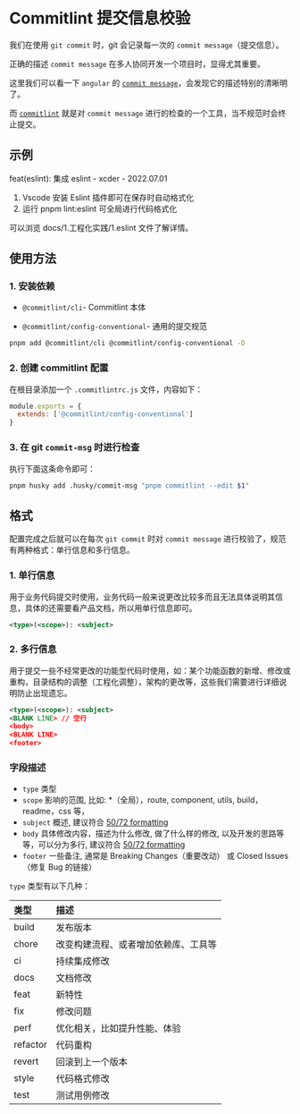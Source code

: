 # Commitlint 提交信息校验

我们在使用 `git commit` 时，git 会记录每一次的 `commit message`（提交信息）。

正确的描述 `commit message` 在多人协同开发一个项目时，显得尤其重要。

这里我们可以看一下 `angular` 的 [`commit message`](https://github.com/angular/angular/commits/main)，会发现它的描述特别的清晰明了。

而 [`commitlint`](https://commitlint.js.org/#/) 就是对 `commit message` 进行的检查的一个工具，当不规范时会终止提交。

## 示例

feat(eslint): 集成 eslint - xcder - 2022.07.01

1. Vscode 安装 Eslint 插件即可在保存时自动格式化
2. 运行 pnpm lint:eslint 可全局进行代码格式化

可以浏览 docs/1.工程化实践/1.eslint 文件了解详情。

## 使用方法

### 1.  安装依赖

- `@commitlint/cli`- Commitlint 本体

- `@commitlint/config-conventional`- 通用的提交规范

```bash
pnpm add @commitlint/cli @commitlint/config-conventional -D
```

### 2.  创建 commitlint 配置

在根目录添加一个 `.commitlintrc.js` 文件，内容如下：

```javascript
module.exports = {
  extends: ['@commitlint/config-conventional']
}
```

### 3.  在 git `commit-msg` 时进行检查

执行下面这条命令即可：

```bash
pnpm husky add .husky/commit-msg "pnpm commitlint --edit $1"
```

## 格式

配置完成之后就可以在每次 `git commit` 时对 `commit message` 进行校验了，规范有两种格式：单行信息和多行信息。

### 1.  单行信息

用于业务代码提交时使用，业务代码一般来说更改比较多而且无法具体说明其信息，具体的还需要看产品文档，所以用单行信息即可。

```xml
<type>(<scope>): <subject>
```

### 2.  多行信息

用于提交一些不经常更改的功能型代码时使用，如：某个功能函数的新增、修改或重构，目录结构的调整（工程化调整），架构的更改等，这些我们需要进行详细说明防止出现遗忘。

```xml
<type>(<scope>): <subject>
<BLANK LINE> // 空行
<body>
<BLANK LINE>
<footer>
```

### 字段描述

- `type` 类型
- `scope` 影响的范围, 比如: \*（全局），route, component, utils, build，readme，css 等，
- `subject` 概述, 建议符合 [50/72 formatting](https://link.zhihu.com/?target=https%3A//stackoverflow.com/questions/2290016/git-commit-messages-50-72-formatting)
- `body` 具体修改内容，描述为什么修改, 做了什么样的修改, 以及开发的思路等等，可以分为多行, 建议符合 [50/72 formatting](https://link.zhihu.com/?target=https%3A//stackoverflow.com/questions/2290016/git-commit-messages-50-72-formatting)
- `footer` 一些备注, 通常是 Breaking Changes（重要改动） 或 Closed Issues（修复 Bug 的链接）

`type` 类型有以下几种：

| 类型     | 描述                                 |
| :------- | :----------------------------------- |
| build    | 发布版本                             |
| chore    | 改变构建流程、或者增加依赖库、工具等 |
| ci       | 持续集成修改                         |
| docs     | 文档修改                             |
| feat     | 新特性                               |
| fix      | 修改问题                             |
| perf     | 优化相关，比如提升性能、体验         |
| refactor | 代码重构                             |
| revert   | 回滚到上一个版本                     |
| style    | 代码格式修改                         |
| test     | 测试用例修改                         |
